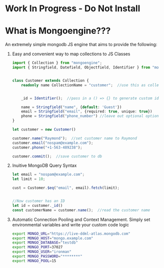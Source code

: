 # Work In Progress - Do Not Install


What is Mongoengine???
======================

An extremely simple mongodb JS engine that aims to provide the following:


1. Easy and convenient way to map collections to JS Classes
    ```ts
    import { Collection } from "mongoengine";
    import { Stringfield, Datefield, Objectfield, Identifier } from "mongoengine";


    class Customer extends Collection {
        readonly name CollectionName = "customer";  //use this as collection name in the db


        _id = Identifier();  //pass in a () => {} to generate custom id's or leave blank for server side generated _ids
    
        name = Stringfield("name", {default: 'Guest'})
        email = Stringfield("email", {required: true, unique: true})
        phone = Stringfield("phone_number") //leave out optional options
    }

    let customer = new Customer()

    customer.name("Raymond");  //set customer name to Raymond
    customer.email("nospam@example.com");
    customer.phone("+1-563-489238");

    customer.commit();  //save customer to db
    ```

1. Inuitive MongoDB Query Syntax
    ```ts
    let email = "nospam@example.com";
    let limit = 10;

    cust = Customer.$eq("email", email).fetch(limit);


    //Now customer has an ID
    let id = customer._id()
    const customerName = customer.name();  //read the customer name
    ```

1. Automatic Connection Pooling and Context Management. Simply set environmental variables and write your custom code logic
    ```sh
    export MONGO_URL="https://live-ddml-atlas.mongodb.com"
    export MONGO_HOST="mongo.example.com"
    export MONGO_DATABASE="testdb"
    export MONGO_PORT=37027
    export MONGO_USER="ironman"
    export MONGO_PASSWORD="********"
    export MONGO_POOL=15
    ```
